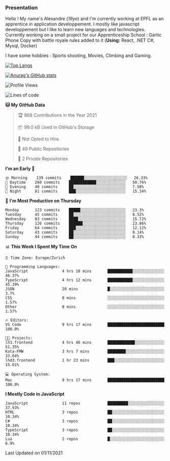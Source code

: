 ### Presentation



Hello ! My name's Alexandre (_19yo_) and I'm currently working at EPFL as an apprentice in application developpement. I mostly like javascript developpement but I like to learn new languages and technologies. Currently working on a small project for our Apprenticeship School : Gartic Phone Copy with battle royale rules added to it (**Using:** React, .NET C#, Mysql, Docker)

I have some hobbies : Sports shooting, Movies, Climbing and Gaming.

[![Top Langs](https://github-readme-stats.vercel.app/api/top-langs/?username=jaavlex&layout=compact&langs_count=8&theme=react)](https://github.com/anuraghazra/github-readme-stats)

[![Anurag's GitHub stats](https://github-readme-stats.vercel.app/api?username=jaavlex&theme=react&show_icons=true&count_private=true)](https://github.com/anuraghazra/github-readme-stats)

<!--START_SECTION:waka-->
![Profile Views](http://img.shields.io/badge/Profile%20Views-32-blue)

![Lines of code](https://img.shields.io/badge/From%20Hello%20World%20I%27ve%20Written-5.4%20million%20lines%20of%20code-blue)

**🐱 My GitHub Data** 

> 🏆 868 Contributions in the Year 2021
 > 
> 📦 99.0 kB Used in GitHub's Storage 
 > 
> 🚫 Not Opted to Hire
 > 
> 📜 49 Public Repositories 
 > 
> 🔑 2 Private Repositories  
 > 
**I'm an Early 🐤** 

```text
🌞 Morning    139 commits    ██████░░░░░░░░░░░░░░░░░░░   26.33% 
🌆 Daytime    268 commits    ████████████░░░░░░░░░░░░░   50.76% 
🌃 Evening    40 commits     ██░░░░░░░░░░░░░░░░░░░░░░░   7.58% 
🌙 Night      81 commits     ███░░░░░░░░░░░░░░░░░░░░░░   15.34%

```
📅 **I'm Most Productive on Thursday** 

```text
Monday       123 commits    █████░░░░░░░░░░░░░░░░░░░░   23.3% 
Tuesday      45 commits     ██░░░░░░░░░░░░░░░░░░░░░░░   8.52% 
Wednesday    83 commits     ████░░░░░░░░░░░░░░░░░░░░░   15.72% 
Thursday     126 commits    ██████░░░░░░░░░░░░░░░░░░░   23.86% 
Friday       64 commits     ███░░░░░░░░░░░░░░░░░░░░░░   12.12% 
Saturday     43 commits     ██░░░░░░░░░░░░░░░░░░░░░░░   8.14% 
Sunday       44 commits     ██░░░░░░░░░░░░░░░░░░░░░░░   8.33%

```


📊 **This Week I Spent My Time On** 

```text
⌚︎ Time Zone: Europe/Zurich

💬 Programming Languages: 
JavaScript               4 hrs 18 mins       ███████████░░░░░░░░░░░░░░   46.37% 
TypeScript               4 hrs 12 mins       ███████████░░░░░░░░░░░░░░   45.39% 
JSON                     20 mins             █░░░░░░░░░░░░░░░░░░░░░░░░   3.7% 
CSS                      8 mins              ░░░░░░░░░░░░░░░░░░░░░░░░░   1.57% 
Other                    8 mins              ░░░░░░░░░░░░░░░░░░░░░░░░░   1.57%

🔥 Editors: 
VS Code                  9 hrs 17 mins       █████████████████████████   100.0%

🐱‍💻 Projects: 
lh3.frontend             4 hrs 46 mins       ████████████░░░░░░░░░░░░░   51.35% 
Kata-FMW                 3 hrs 7 mins        ████████░░░░░░░░░░░░░░░░░   33.64% 
lhd3.frontend            1 hr 23 mins        ███░░░░░░░░░░░░░░░░░░░░░░   15.01%

💻 Operating System: 
Mac                      9 hrs 17 mins       █████████████████████████   100.0%

```

**I Mostly Code in JavaScript** 

```text
JavaScript               11 repos            █████████░░░░░░░░░░░░░░░░   37.93% 
HTML                     3 repos             ██░░░░░░░░░░░░░░░░░░░░░░░   10.34% 
C#                       3 repos             ██░░░░░░░░░░░░░░░░░░░░░░░   10.34% 
TypeScript               3 repos             ██░░░░░░░░░░░░░░░░░░░░░░░   10.34% 
Lua                      2 repos             █░░░░░░░░░░░░░░░░░░░░░░░░   6.9%

```



 Last Updated on 01/11/2021
<!--END_SECTION:waka-->
